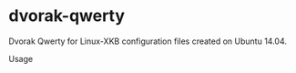 # dvorak-qwerty
Dvorak Qwerty for Linux-XKB configuration files
created on Ubuntu 14.04.

<head>Usage<head/>
